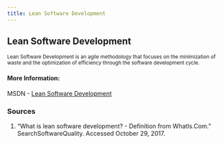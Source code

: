 ```yaml
---
title: Lean Software Development
---
```

## Lean Software Development
<sup> Lean Software Development is an agile methodology that focuses on the minimization of waste and the optimization of efficiency through the software development cycle. </sup>

#### More Information:
MSDN  - [Lean Software Development](https://msdn.microsoft.com/en-us/library/hh533841(v=vs.120).aspx)

### Sources
1. “What is lean software development? - Definition from WhatIs.Com.” SearchSoftwareQuality. Accessed October 29, 2017.


